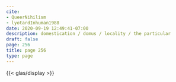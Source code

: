 ```yaml
---
cite:
- QueerNihilism
- lyotardInhuman1988
date: 2020-09-19 12:49:41-07:00
description: domestication / domus / locality / the particular
draft: false
page: 256
title: page 256
type: page
---
```


{{< glas/display >}}